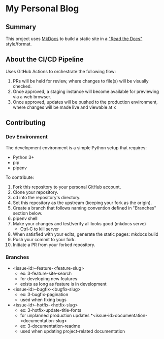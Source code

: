 # My Personal Blog

## Summary
This project uses [MkDocs](https://www.mkdocs.org/) to build a static site in a ["Read the Docs"](https://docs.readthedocs.io/en/stable/intro/getting-started-with-mkdocs.html) style/format.

## About the CI/CD Pipeline
Uses GitHub Actions to orchestrate the following flow:
1. PRs will be held for review, where changes to file(s) will be visually checked.
2. Once approved, a staging instance will become available for previewing via a web browser.
3. Once approved, updates will be pushed to the production environment, where changes will be made live and viewable at x

## Contributing
### Dev Environment
The development environment is a simple Python setup that requires:
* Python 3+
* pip
* pipenv

To contribute:

1. Fork this repository to your personal GitHub account.
2. Clone your repository.
3. cd into the repository's directory.
4. Set this repository as the upstream (keeping your fork as the origin).
5. Create a branch that follows naming convention defined in "Branches" section below.
6. pipenv shell
7. Make your changes and test/verify all looks good (mkdocs serve)
	- Ctrl-C to kill server
8. When satisfied with your edits, generate the static pages: mkdocs build
9. Push your commit to your fork.
10. Initiate a PR from your forked repository.

### Branches
* \<issue-id\>-feature-\<feature-slug\>
	- ex: 3-feature-site-search
	- for developing new features
	- exists as long as feature is in development
* \<issue-id\>-bugfix-\<bugfix-slug\>
	- ex: 3-bugfix-pagination
	- used when fixing bugs
* \<issue-id\>-hotfix-\<hotfix-slug\>
	- ex: 3-hotfix-update-title-fonts
	- for unplanned production updates
*\<issue-id\>documentation-\<documentation-slug\>
	- ex: 3-documentation-readme
	- used when updating project-related documentation
